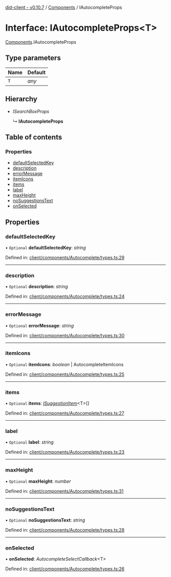 [did-client - v0.10.7](../README.md) / [Components](../modules/components.md) / IAutocompleteProps

# Interface: IAutocompleteProps<T\>

[Components](../modules/components.md).IAutocompleteProps

## Type parameters

Name | Default |
:------ | :------ |
`T` | *any* |

## Hierarchy

* *ISearchBoxProps*

  ↳ **IAutocompleteProps**

## Table of contents

### Properties

- [defaultSelectedKey](components.iautocompleteprops.md#defaultselectedkey)
- [description](components.iautocompleteprops.md#description)
- [errorMessage](components.iautocompleteprops.md#errormessage)
- [itemIcons](components.iautocompleteprops.md#itemicons)
- [items](components.iautocompleteprops.md#items)
- [label](components.iautocompleteprops.md#label)
- [maxHeight](components.iautocompleteprops.md#maxheight)
- [noSuggestionsText](components.iautocompleteprops.md#nosuggestionstext)
- [onSelected](components.iautocompleteprops.md#onselected)

## Properties

### defaultSelectedKey

• `Optional` **defaultSelectedKey**: *string*

Defined in: [client/components/Autocomplete/types.ts:29](https://github.com/Puzzlepart/did/blob/dev/client/components/Autocomplete/types.ts#L29)

___

### description

• `Optional` **description**: *string*

Defined in: [client/components/Autocomplete/types.ts:24](https://github.com/Puzzlepart/did/blob/dev/client/components/Autocomplete/types.ts#L24)

___

### errorMessage

• `Optional` **errorMessage**: *string*

Defined in: [client/components/Autocomplete/types.ts:30](https://github.com/Puzzlepart/did/blob/dev/client/components/Autocomplete/types.ts#L30)

___

### itemIcons

• `Optional` **itemIcons**: *boolean* \| AutocompleteItemIcons

Defined in: [client/components/Autocomplete/types.ts:25](https://github.com/Puzzlepart/did/blob/dev/client/components/Autocomplete/types.ts#L25)

___

### items

• `Optional` **items**: [*ISuggestionItem*](components.isuggestionitem.md)<T\>[]

Defined in: [client/components/Autocomplete/types.ts:27](https://github.com/Puzzlepart/did/blob/dev/client/components/Autocomplete/types.ts#L27)

___

### label

• `Optional` **label**: *string*

Defined in: [client/components/Autocomplete/types.ts:23](https://github.com/Puzzlepart/did/blob/dev/client/components/Autocomplete/types.ts#L23)

___

### maxHeight

• `Optional` **maxHeight**: *number*

Defined in: [client/components/Autocomplete/types.ts:31](https://github.com/Puzzlepart/did/blob/dev/client/components/Autocomplete/types.ts#L31)

___

### noSuggestionsText

• `Optional` **noSuggestionsText**: *string*

Defined in: [client/components/Autocomplete/types.ts:28](https://github.com/Puzzlepart/did/blob/dev/client/components/Autocomplete/types.ts#L28)

___

### onSelected

• **onSelected**: *AutocompleteSelectCallback*<T\>

Defined in: [client/components/Autocomplete/types.ts:26](https://github.com/Puzzlepart/did/blob/dev/client/components/Autocomplete/types.ts#L26)
